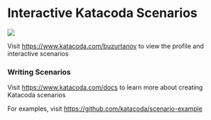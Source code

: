 # Interactive Katacoda Scenarios

[![](http://shields.katacoda.com/katacoda/buzurtanov/count.svg)](https://www.katacoda.com/buzurtanov "Get your profile on Katacoda.com")

Visit https://www.katacoda.com/buzurtanov to view the profile and interactive scenarios

### Writing Scenarios
Visit https://www.katacoda.com/docs to learn more about creating Katacoda scenarios

For examples, visit https://github.com/katacoda/scenario-example
